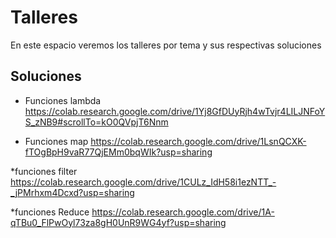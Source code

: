 # Talleres 
En este espacio veremos los talleres por tema y sus respectivas soluciones

## Soluciones
* Funciones lambda https://colab.research.google.com/drive/1Yj8GfDUyRjh4wTvjr4LILJNFoYS_zNB9#scrollTo=kO0QVpjT6Nnm

* Funciones map
https://colab.research.google.com/drive/1LsnQCXK-fTOgBpH9vaR77QjEMm0bqWIk?usp=sharing

*funciones filter 
https://colab.research.google.com/drive/1CULz_IdH58i1ezNTT_-_jPMrhxm4Dcxd?usp=sharing

*funciones Reduce 
https://colab.research.google.com/drive/1A-qTBu0_FlPwOyl73za8gH0UnR9WG4yf?usp=sharing